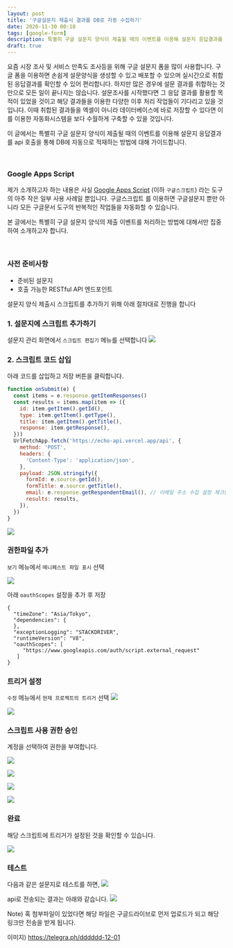 ```yaml
---
layout: post
title: '구글설문지 제출시 결과를 DB로 자동 수집하기'
date: 2020-11-30 00:10
tags: [google-form]
description: 특별히 구글 설문지 양식이 제출될 때의 이벤트를 이용해 설문지 응답결과를 api 호출을 통해 DB에 자동으로 적재하는 방법에 대한 방법을 안내합니다.
draft: true
---
```


요즘 시장 조사 및 서비스 만족도 조사등을 위해 구글 설문지 폼을 많이 사용합니다. 구글 폼을 이용하면 손쉽게 설문양식을 생성할 수 있고 배포할 수 있으며 실시간으로 취합된 응답결과를 확인할 수 있어 편리합니다. 하지만 많은 경우에 설문 결과를 취합하는 것만으로 모든 일이 끝나지는 않습니다. 설문조사를 시작했다면 그 응답 결과를 활용할 목적이 있었을 것이고 해당 결과들을 이용한 다양한 이후 처리 작업들이 기다리고 있을 것입니다. 이때 취합된 결과들을 엑셀이 아니라 데이터베이스에 바로 저장할 수 있다면 이를 이용한 자동화시스템을 보다 수월하게 구축할 수 있을 것입니다.

이 글에서는 특별히 구글 설문지 양식이 제출될 때의 이벤트를 이용해 설문지 응답결과를 api 호출을 통해 DB에 자동으로 적재하는 방법에 대해 가이드합니다.

<br>

### Google Apps Script
제가 소개하고자 하는 내용은 사실 [Google Apps Script](https://developers.google.com/apps-script) (이하 `구글스크립트`) 라는 도구의 아주 작은 일부 사용 사례일 뿐입니다. 구글스크립트 를 이용하면 구글설문지 뿐만 아니라 모든 구글문서 도구의 반복적인 작업들을 자동화할 수 있습니다.

본 글에서는 특별히 구글 설문지 양식의 제출 이벤트를 처리하는 방법에 대해서만 집중하여 소개하고자 합니다.

<br>

### 사전 준비사항
- 준비된 설문지
- 호출 가능한 RESTful API 엔드포인트

설문지 양식 제출시 스크립트를 추가하기 위해 아래 절차대로 진행을 합니다

### 1. 설문지에 스크립트 추가하기
설문지 관리 화면에서 `스크립트 편집기` 메뉴를 선택합니다
![](https://telegra.ph/file/6e7b995b4de85f93e6bcc.png)

### 2. 스크립트 코드 삽입
아래 코드를 삽입하고 저장 버튼을 클릭합니다.

```js
function onSubmit(e) {
  const items = e.response.getItemResponses()
  const results = items.map(item => ({
    id: item.getItem().getId(),
    type: item.getItem().getType(),
    title: item.getItem().getTitle(),
    response: item.getResponse(),
  }))
  UrlFetchApp.fetch('https://echo-api.vercel.app/api', {
    method: 'POST',
    headers: {
      'Content-Type': 'application/json',
    },
    payload: JSON.stringify({
      formId: e.source.getId(),
      formTitle: e.source.getTitle(),
      email: e.response.getRespondentEmail(), // 이메일 주소 수집 설정 체크한 경우
      results: results,
    }),
  })
}
```
![](https://telegra.ph/file/c99c5007967c3dd0c2070.png)


### 권한파일 추가
`보기` 메뉴에서 `메니페스트 파일 표시` 선택

![](https://telegra.ph/file/903dd28b69c1adce9863f.png)

아래 `oauthScopes` 설정을 추가 후 저장

```json{7-9}
{
  "timeZone": "Asia/Tokyo",
  "dependencies": {
  },
  "exceptionLogging": "STACKDRIVER",
  "runtimeVersion": "V8",
  "oauthScopes": [
     "https://www.googleapis.com/auth/script.external_request"
   ]
}
```

### 트리거 설정

`수정` 메뉴에서 `현재 프로젝트의 트리거` 선택
![](https://telegra.ph/file/41ae2aace73ef228d7ad5.png)

![](https://telegra.ph/file/eff3c99e978015dd4eb66.png)

### 스크립트 사용 권한 승인

계정을 선택하여 권한을 부여합니다.

![](https://telegra.ph/file/466bea975bc2fd7d7a0c4.png)

![](https://telegra.ph/file/80fe2732121f3d2957f47.png)

![](https://telegra.ph/file/67a4c26667cf23808128a.png)

![](https://telegra.ph/file/41e9eec011b32582b86d0.png)



### 완료
해당 스크립트에 트리거가 설정된 것을 확인할 수 있습니다.

![](https://telegra.ph/file/3784a2e4717a14c5cb3d5.png)

### 테스트
다음과 같은 설문지로 테스트를 하면,
![](https://telegra.ph/file/107aad7cc1bf0a2acb127.png)

api로 전송되는 결과는 아래와 같습니다.
![](https://telegra.ph/file/280bd1d4db70366a4bf30.png)


Note)
혹 첨부파일이 있었다면 해당 파일은 구글드라이브로 먼저 업로드가 되고 해당 링크만 전송을 받게 됩니다.

이미지) https://telegra.ph/dddddd-12-01
